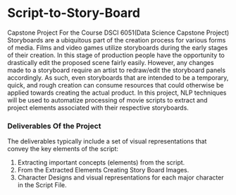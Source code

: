 # Script-to-Story-Board
Capstone Project For the Course DSCI 6051(Data Science Capstone Project)
Storyboards are a ubiquitous part of the creation process for various forms of media. Films and video games utilize storyboards during the early stages of their creation. In this stage of production people have the opportunity to drastically edit the proposed scene fairly easily. However, any changes made to a storyboard require an artist to redraw/edit the storyboard panels accordingly. As such, even storyboards that are intended to be a temporary, quick, and rough creation can consume resources that could otherwise be applied towards creating the actual product. In this project, NLP techniques will be used to automatize processing of movie scripts to extract and project elements associated with their respective storyboards.
### Deliverables Of the Project
The deliverables typically include a set of visual representations that convey the key elements of the script:
1.	Extracting important concepts (elements) from the script.
2.	From the Extracted Elements Creating Story Board Images.
3.	Character Designs and visual representations for each major character in the Script File.
